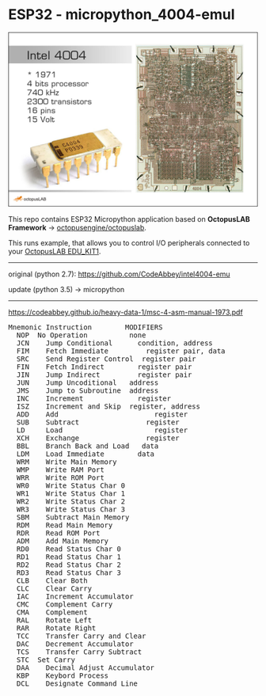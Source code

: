 # ESP32 - micropython_4004-emul

![4004](img/i4004g.jpg)

This repo contains ESP32 Micropython application based on **OctopusLAB Framework** -> [octopusengine/octopuslab](https://github.com/octopusengine/octopuslab).

This runs example, that allows you to control I/O peripherals connected to your [OctopusLAB EDU_KIT1](https://www.octopusengine.org/edu-kit1/).

---

original (python 2.7):
https://github.com/CodeAbbey/intel4004-emu

update (python 3.5) -> micropython


---

https://codeabbey.github.io/heavy-data-1/msc-4-asm-manual-1973.pdf

<pre>
Mnemonic Instruction 		MODIFIERS
  NOP  No Operation		     none
  JCN	 Jump Conditional	   condition, address	
  FIM	 Fetch Immediate		 register pair, data		
  SRC	 Send Register Control	register pair
  FIN	 Fetch Indirect		   register pair		 
  JIN	 Jump Indirect		   register pair		
  JUN	 Jump Uncoditional	 address	
  JMS	 Jump to Subroutine	 address	
  INC	 Increment		       register		
  ISZ	 Increment and Skip	 register, address
  ADD	 Add			           register
  SUB	 Subtract		         register
  LD	 Load			           register
  XCH	 Exchange		         register
  BBL	 Branch Back and Load	data
  LDM	 Load Immediate		   data
  WRM	 Write Main Memory	
  WMP	 Write RAM Port		
  WRR	 Write ROM Port		
  WR0	 Write Status Char 0	
  WR1	 Write Status Char 1	
  WR2	 Write Status Char 2	
  WR3	 Write Status Char 3	
  SBM	 Subtract Main Memory	
  RDM	 Read Main Memory	
  RDR	 Read ROM Port		
  ADM	 Add Main Memory		
  RD0	 Read Status Char 0	
  RD1	 Read Status Char 1	
  RD2	 Read Status Char 2	
  RD3	 Read Status Char 3	
  CLB	 Clear Both		
  CLC	 Clear Carry		
  IAC	 Increment Accumulator	
  CMC	 Complement Carry	
  CMA	 Complement		
  RAL	 Rotate Left		
  RAR	 Rotate Right		
  TCC	 Transfer Carry and Clear	
  DAC	 Decrement Accumulator	
  TCS	 Transfer Carry Subtract	
  STC  Set Carry	
  DAA	 Decimal Adjust Accumulator	
  KBP	 Keybord Process	
  DCL	 Designate Command Line
  
</pre>
